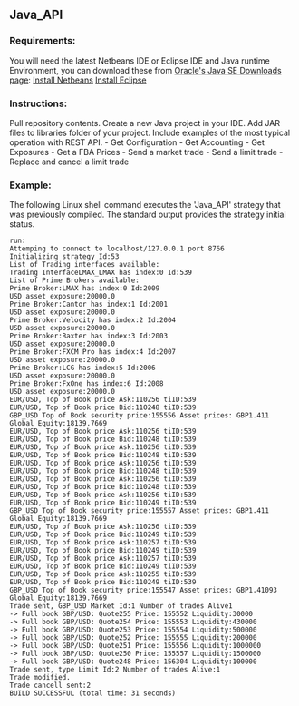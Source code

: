 ## Java_API

### Requirements:
You will need the latest Netbeans IDE or Eclipse IDE and Java runtime Environment, you can download these from
[Oracle's Java SE Downloads page](http://www.oracle.com/technetwork/java/javase/downloads): 
[Install Netbeans](https://netbeans.org/community/releases/80/install.html)
[Install Eclipse](http://wiki.eclipse.org/Eclipse/Installation)

### Instructions:

Pull repository contents.
Create a new Java project in your IDE.
Add JAR files to libraries folder of your project.
Include examples of the most typical operation with REST API.
	- Get Configuration
	- Get Accounting
	- Get Exposures
	- Get a FBA Prices
	- Send a market trade
	- Send a limit trade
	- Replace and cancel a limit trade

### Example:

The following Linux shell command executes the 'Java_API' strategy that was previously compiled. The standard output provides the strategy initial status.
```
run:
Attemping to connect to localhost/127.0.0.1 port 8766
Initializing strategy Id:53
List of Trading interfaces available:
Trading InterfaceLMAX_LMAX has index:0 Id:539
List of Prime Brokers available:
Prime Broker:LMAX has index:0 Id:2009
USD asset exposure:20000.0
Prime Broker:Cantor has index:1 Id:2001
USD asset exposure:20000.0
Prime Broker:Velocity has index:2 Id:2004
USD asset exposure:20000.0
Prime Broker:Baxter has index:3 Id:2003
USD asset exposure:20000.0
Prime Broker:FXCM Pro has index:4 Id:2007
USD asset exposure:20000.0
Prime Broker:LCG has index:5 Id:2006
USD asset exposure:20000.0
Prime Broker:FxOne has index:6 Id:2008
USD asset exposure:20000.0
EUR/USD, Top of Book price Ask:110256 tiID:539
EUR/USD, Top of Book price Bid:110248 tiID:539
GBP_USD Top of Book security price:155556 Asset prices: GBP1.411 Global Equity:18139.7669
EUR/USD, Top of Book price Ask:110256 tiID:539
EUR/USD, Top of Book price Bid:110248 tiID:539
EUR/USD, Top of Book price Ask:110256 tiID:539
EUR/USD, Top of Book price Bid:110248 tiID:539
EUR/USD, Top of Book price Ask:110256 tiID:539
EUR/USD, Top of Book price Bid:110248 tiID:539
EUR/USD, Top of Book price Ask:110256 tiID:539
EUR/USD, Top of Book price Bid:110248 tiID:539
EUR/USD, Top of Book price Ask:110256 tiID:539
EUR/USD, Top of Book price Bid:110249 tiID:539
GBP_USD Top of Book security price:155557 Asset prices: GBP1.411 Global Equity:18139.7669
EUR/USD, Top of Book price Ask:110256 tiID:539
EUR/USD, Top of Book price Bid:110249 tiID:539
EUR/USD, Top of Book price Ask:110257 tiID:539
EUR/USD, Top of Book price Bid:110249 tiID:539
EUR/USD, Top of Book price Ask:110257 tiID:539
EUR/USD, Top of Book price Bid:110249 tiID:539
EUR/USD, Top of Book price Ask:110255 tiID:539
EUR/USD, Top of Book price Bid:110249 tiID:539
GBP_USD Top of Book security price:155547 Asset prices: GBP1.41093 Global Equity:18139.7669
Trade sent, GBP_USD Market Id:1 Number of trades Alive1
-> Full book GBP/USD: Quote255 Price: 155552 Liquidity:30000
-> Full book GBP/USD: Quote254 Price: 155553 Liquidity:430000
-> Full book GBP/USD: Quote253 Price: 155554 Liquidity:500000
-> Full book GBP/USD: Quote252 Price: 155555 Liquidity:200000
-> Full book GBP/USD: Quote251 Price: 155556 Liquidity:1000000
-> Full book GBP/USD: Quote250 Price: 155557 Liquidity:1500000
-> Full book GBP/USD: Quote248 Price: 156304 Liquidity:100000
Trade sent, type Limit Id:2 Number of trades Alive:1
Trade modified.
Trade cancell sent:2
BUILD SUCCESSFUL (total time: 31 seconds)
```
